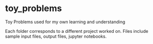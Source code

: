 # toy_problems
Toy Problems used for my own learning and understanding

Each folder corresponds to a different project worked on. Files include 
sample input files, output files, jupyter notebooks. 
